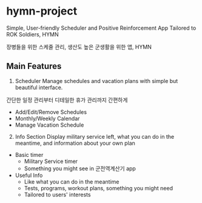 # hymn-project
Simple, User-friendly Scheduler and Positive Reinforcement App Tailored to ROK Soldiers, HYMN

장병들을 위한 스케줄 관리, 생산도 높은 군생활을 위한 앱, HYMN

## Main Features
1. Scheduler
Manage schedules and vacation plans with simple but beautiful interface. 

간단한 일정 관리부터 디테일한 휴가 관리까지 간편하게
- Add/Edit/Remove Schedules
- Monthly/Weekly Calendar
- Manage Vacation Schedule

2. Info Section
Display military service left, what you can do in the meantime, and information about your own plan
- Basic timer
    - Military Service timer
    - Something you might see in 군전역계산기 app
- Useful Info
    - Like what you can do in the meantime
    - Tests, programs, workout plans, something you might need
    - Tailored to users' interests


